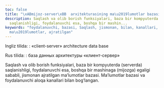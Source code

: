 ```yaml
---
toc: false
title: "\xABmijoz-server\xBB  arxitekturasining ma\u2019lumotlar bazasi"
description: Saqlash va olib borish funksiyalari, baza bir kompyuterda (serverda)
  saqlanishligi, foydalanuvchi esa, boshqa bir mashin...
keywords: "foydalanuvchi, bazasi, Saqlash, jismonan, bilan, kanallari, aloqa, Ma\u2019lumotlar,
  ma\u2019lumotlar, ajratilgan"
---
```


Ingliz tilida:
:   «client-server» architecture data base

Rus tilida:
:   база данных архитектуры «клиент-сервер»

Saqlash va olib borish funksiyalari, baza bir kompyuterda (serverda) saqlanishligi, foydalanuvchi esa, boshqa bir mashinaga (mijozga) egaligi sababli, jismonan ajratilgan ma’lumotlar bazasi. Ma’lumotlar bazasi va foydalanuvchi aloqa kanallari bilan bog‘langan.